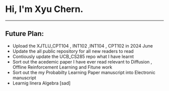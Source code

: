 #  Hi, I'm Xyu Chern.
----
## Future Plan:
- Upload the XJTLU_CPT104 , INT102 ,INT104 , CPT102 in 2024 June
- Update the all public repository for all new readers to read
- Contiously update the UCB_CS285 repo what I have learnt
- Sort out the acedemic paper I have ever read relevant to Diffusion , Offline Reinforcement Learning and Fitune work
- Sort out the my Probabilty Learning Paper manuscript into Electronic manuscript
- Learnig linera Algebra [sad]
